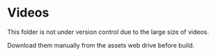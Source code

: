 # Videos
This folder is not under version control due to the large size of videos.

Download them manually from the assets web drive before build.